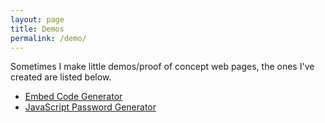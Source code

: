```yaml
---
layout: page
title: Demos
permalink: /demo/
---
```


Sometimes I make little demos/proof of concept web pages, the ones I've created are listed below.

* [Embed Code Generator](embed-code-generator)
* [JavaScript Password Generator](javascript-password-generator)